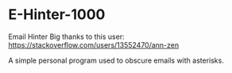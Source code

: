 # E-Hinter-1000
Email Hinter
Big thanks to this user: https://stackoverflow.com/users/13552470/ann-zen

A simple personal program used to obscure emails with asterisks.
